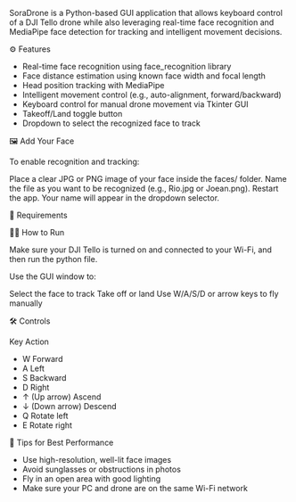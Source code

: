 SoraDrone is a Python-based GUI application that allows keyboard control of a DJI Tello drone while also leveraging real-time face recognition and MediaPipe face detection for tracking and intelligent movement decisions.


⚙️ Features

- Real-time face recognition using face_recognition library
- Face distance estimation using known face width and focal length
- Head position tracking with MediaPipe
- Intelligent movement control (e.g., auto-alignment, forward/backward)
- Keyboard control for manual drone movement via Tkinter GUI
- Takeoff/Land toggle button
- Dropdown to select the recognized face to track


🖼️ Add Your Face

To enable recognition and tracking:

Place a clear JPG or PNG image of your face inside the faces/ folder.
Name the file as you want to be recognized (e.g., Rio.jpg or Joean.png).
Restart the app. Your name will appear in the dropdown selector.


🧰 Requirements




🧑‍💻 How to Run

Make sure your DJI Tello is turned on and connected to your Wi-Fi, and then run the python file.

Use the GUI window to:

Select the face to track
Take off or land
Use W/A/S/D or arrow keys to fly manually

🛠️ Controls

Key	Action
- W	Forward
- A	Left
- S	Backward
- D	Right
- ↑ (Up arrow)	Ascend
- ↓ (Down arrow)	Descend
- Q	Rotate left
- E	Rotate right



📸 Tips for Best Performance

- Use high-resolution, well-lit face images
- Avoid sunglasses or obstructions in photos
- Fly in an open area with good lighting
- Make sure your PC and drone are on the same Wi-Fi network

